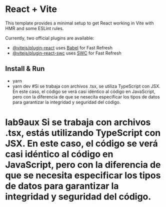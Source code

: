 # React + Vite

This template provides a minimal setup to get React working in Vite with HMR and some ESLint rules.

Currently, two official plugins are available:

- [@vitejs/plugin-react](https://github.com/vitejs/vite-plugin-react/blob/main/packages/plugin-react/README.md) uses [Babel](https://babeljs.io/) for Fast Refresh
- [@vitejs/plugin-react-swc](https://github.com/vitejs/vite-plugin-react-swc) uses [SWC](https://swc.rs/) for Fast Refresh

## Install & Run
- yarn 
- yarn dev
#Si se trabaja con archivos .tsx, se utiliza TypeScript con JSX. En este caso, el código se verá casi idéntico al código en JavaScript, pero con la diferencia de que se nesecita especificar los tipos de datos para garantizar la integridad y seguridad del código.
# lab9aux Si se trabaja con archivos .tsx, estás utilizando TypeScript con JSX. En este caso, el código se verá casi idéntico al código en JavaScript, pero con la diferencia de que se necesita especificar los tipos de datos para garantizar la integridad y seguridad del código.
